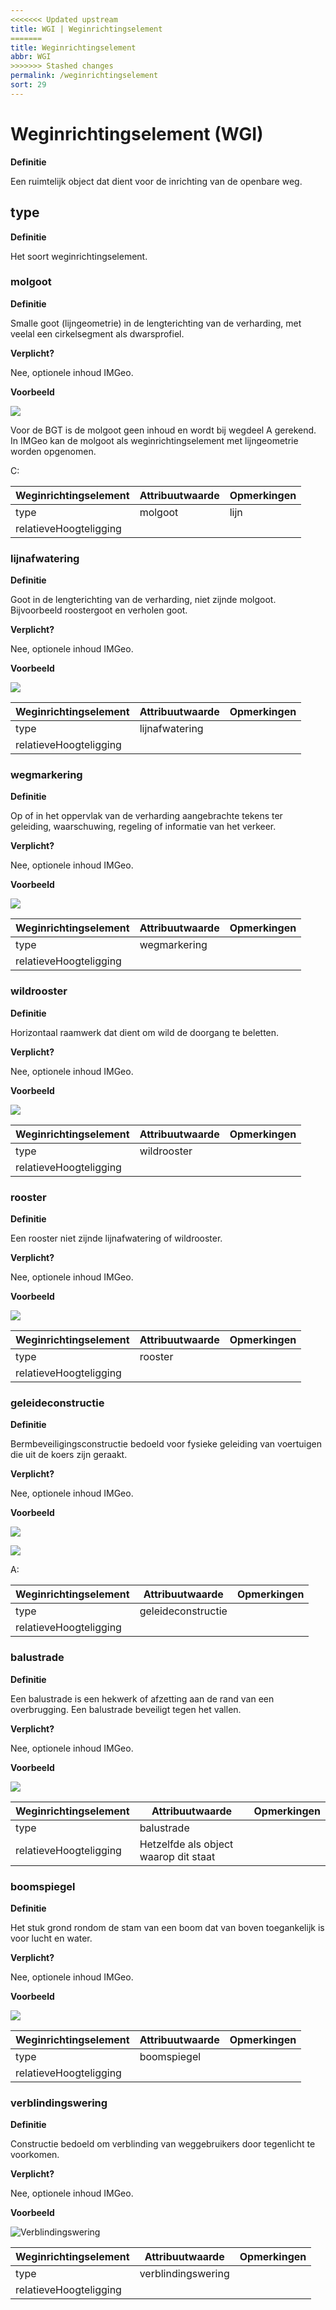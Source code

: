 ```yaml
---
<<<<<<< Updated upstream
title: WGI | Weginrichtingselement
=======
title: Weginrichtingselement
abbr: WGI
>>>>>>> Stashed changes
permalink: /weginrichtingselement
sort: 29
---
```


Weginrichtingselement (WGI)
============================

**Definitie**

Een ruimtelijk object dat dient voor de inrichting van de openbare weg.

## type

**Definitie**

Het soort weginrichtingselement.

### molgoot

**Definitie**

Smalle goot (lijngeometrie) in de lengterichting van de verharding, met veelal een cirkelsegment als dwarsprofiel.

**Verplicht?**

Nee, optionele inhoud IMGeo.

**Voorbeeld**

![](media/2e51f1833bf88770c79269ce1acfeaba.jpg)

Voor de BGT is de molgoot geen inhoud en wordt bij wegdeel A gerekend. In IMGeo kan de molgoot als weginrichtingselement met lijngeometrie worden opgenomen.

C:

| **Weginrichtingselement** | **Attribuutwaarde** | **Opmerkingen** |
|---------------------------|---------------------|-----------------|
| type                      | molgoot             |  lijn           |
| relatieveHoogteligging    |                     |                 |

### lijnafwatering

**Definitie**

Goot in de lengterichting van de verharding, niet zijnde molgoot. Bijvoorbeeld roostergoot en verholen goot.

**Verplicht?**

Nee, optionele inhoud IMGeo.

**Voorbeeld**

![](media/924e930a22cce4ecd03882b21c86cfef.jpg)

| **Weginrichtingselement** | **Attribuutwaarde** | **Opmerkingen** |
|---------------------------|---------------------|-----------------|
| type                      | lijnafwatering      |                 |
| relatieveHoogteligging    |                     |                 |

### wegmarkering

**Definitie**

Op of in het oppervlak van de verharding aangebrachte tekens ter geleiding, waarschuwing, regeling of informatie van het verkeer.

**Verplicht?**

Nee, optionele inhoud IMGeo.

**Voorbeeld**

![](media/6ee184ec15e0a619aae8680be9a04a67.jpg)

| **Weginrichtingselement** | **Attribuutwaarde** | **Opmerkingen** |
|---------------------------|---------------------|-----------------|
| type                      | wegmarkering        |                 |
| relatieveHoogteligging    |                     |                 |

### wildrooster

**Definitie**

Horizontaal raamwerk dat dient om wild de doorgang te beletten.

**Verplicht?**

Nee, optionele inhoud IMGeo.

**Voorbeeld**

![](media/41e9b426efe6739f83ef7f29577e7e88.jpg)

| **Weginrichtingselement** | **Attribuutwaarde** | **Opmerkingen** |
|---------------------------|---------------------|-----------------|
| type                      | wildrooster         |                 |
| relatieveHoogteligging    |                     |                 |

### rooster

**Definitie**

Een rooster niet zijnde lijnafwatering of wildrooster.

**Verplicht?**

Nee, optionele inhoud IMGeo.

**Voorbeeld**

![](media/cd08b4539c10deeb2c09a92bdcf1a2a9.jpeg)

| **Weginrichtingselement** | **Attribuutwaarde** | **Opmerkingen** |
|---------------------------|---------------------|-----------------|
| type                      | rooster             |                 |
| relatieveHoogteligging    |                     |                 |

### geleideconstructie

**Definitie**

Bermbeveiligingsconstructie bedoeld voor fysieke geleiding van voertuigen die uit de koers zijn geraakt.

**Verplicht?**

Nee, optionele inhoud IMGeo.

**Voorbeeld**

![](media/3b342cbf09e1fd06d7d3d9f8bf1a6d8b.jpg)

![](media/62bd7e3d9b9444ea2a7bcdf26626761a.jpg)

A:

| **Weginrichtingselement** | **Attribuutwaarde** | **Opmerkingen** |
|---------------------------|---------------------|-----------------|
| type                      | geleideconstructie  |                 |
| relatieveHoogteligging    |                     |                 |

### balustrade

**Definitie**

Een balustrade is een hekwerk of afzetting aan de rand van een overbrugging. Een balustrade beveiligt tegen het vallen.

**Verplicht?**

Nee, optionele inhoud IMGeo.

**Voorbeeld**

![](media/d5751668eefac47f59846da311d93f46.jpg)

| **Weginrichtingselement** | **Attribuutwaarde**                    | **Opmerkingen** |
|---------------------------|----------------------------------------|-----------------|
| type                      | balustrade                             |                 |
| relatieveHoogteligging    |  Hetzelfde als object waarop dit staat |                 |

### boomspiegel

**Definitie**

Het stuk grond rondom de stam van een boom dat van boven toegankelijk is voor lucht en water.

**Verplicht?**

Nee, optionele inhoud IMGeo.

**Voorbeeld**

![](media/3c85f15e5787ca8cac7b20ef398b3103.jpg)

| **Weginrichtingselement** | **Attribuutwaarde** | **Opmerkingen** |
|---------------------------|---------------------|-----------------|
| type                      | boomspiegel         |                 |
| relatieveHoogteligging    |                     |                 |

### verblindingswering

**Definitie**

Constructie bedoeld om verblinding van weggebruikers door tegenlicht te voorkomen.

**Verplicht?**

Nee, optionele inhoud IMGeo.

**Voorbeeld**

![Verblindingswering](media/434c8e03e0a50ebfb787875f684fda8a.jpg)

| **Weginrichtingselement** | **Attribuutwaarde** | **Opmerkingen** |
|---------------------------|---------------------|-----------------|
| type                      | verblindingswering  |                 |
| relatieveHoogteligging    |                     |                 |
